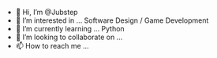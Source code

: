 - 👋 Hi, I’m @Jubstep
- 👀 I’m interested in ... Software Design / Game Development
- 🌱 I’m currently learning ... Python
- 💞️ I’m looking to collaborate on ...
- 📫 How to reach me ...

<!---
Jubstep/Jubstep is a ✨ special ✨ repository because its `README.md` (this file) appears on your GitHub profile.
You can click the Preview link to take a look at your changes.
--->
